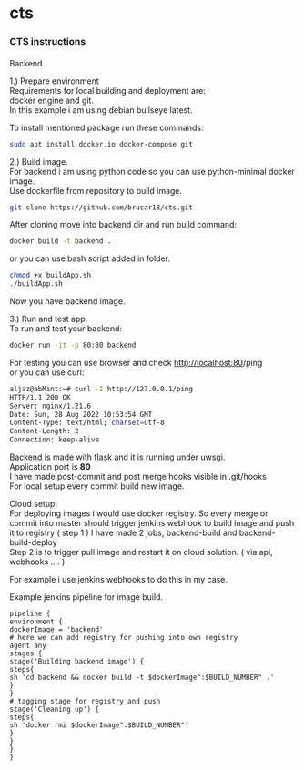 # cts

### CTS instructions  


####   
Backend

1.) Prepare environment  
Requirements for local building and deployment are:  
docker engine and git.  
In this example i am using debian bullseye latest.  
  
To install mentioned package run these commands:

```Bash
sudo apt install docker.io docker-compose git
```

2.) Build image.  
For backend i am using python code so you can use python-minimal docker image.  
Use dockerfile from repository to build image.

```Bash
git clone https://github.com/brucar18/cts.git
```

After cloning move into backend dir and run build command:

```Bash
docker build -t backend .
```

or you can use bash script added in folder.

```Bash
chmod +x buildApp.sh
./buildApp.sh
```

Now you have backend image.  
  
3.) Run and test app.  
To run and test your backend:

```Bash
docker run -it -p 80:80 backend
```

For testing you can use browser and check [http://localhost:80](http://localhost:80)/ping  
or you can use curl:

```Bash
aljaz@abMint:~# curl -I http://127.0.0.1/ping
HTTP/1.1 200 OK
Server: nginx/1.21.6
Date: Sun, 28 Aug 2022 10:53:54 GMT
Content-Type: text/html; charset=utf-8
Content-Length: 2
Connection: keep-alive
```

Backend is made with flask and it is running under uwsgi.  
Application port is **80**  
I have made post-commit and post merge hooks visible in .git/hooks   
For local setup every commit build new image.  
  
Cloud setup:  
For deploying images i would use docker registry. So every merge or commit into master should trigger jenkins webhook to build image and push it to registry ( step 1 ) I have made 2 jobs, backend-build and backend-build-deploy  
Step 2 is to trigger pull image and restart it on cloud solution. ( via api, webhooks .... )  
  
For example i use jenkins webhooks to do this in my case.  
  
Example jenkins pipeline for image build.

```
pipeline {
environment {
dockerImage = 'backend'
# here we can add registry for pushing into own registry
agent any
stages {
stage('Building backend image') {
steps{
sh 'cd backend && docker build -t $dockerImage":$BUILD_NUMBER" .'
}
}
# tagging stage for registry and push
stage('Cleaning up') {
steps{
sh 'docker rmi $dockerImage":$BUILD_NUMBER"'
}
}
}
}
```
